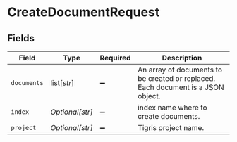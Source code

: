 # CreateDocumentRequest


## Fields

| Field                                                                            | Type                                                                             | Required                                                                         | Description                                                                      |
| -------------------------------------------------------------------------------- | -------------------------------------------------------------------------------- | -------------------------------------------------------------------------------- | -------------------------------------------------------------------------------- |
| `documents`                                                                      | list[*str*]                                                                      | :heavy_minus_sign:                                                               | An array of documents to be created or replaced. Each document is a JSON object. |
| `index`                                                                          | *Optional[str]*                                                                  | :heavy_minus_sign:                                                               | index name where to create documents.                                            |
| `project`                                                                        | *Optional[str]*                                                                  | :heavy_minus_sign:                                                               | Tigris project name.                                                             |